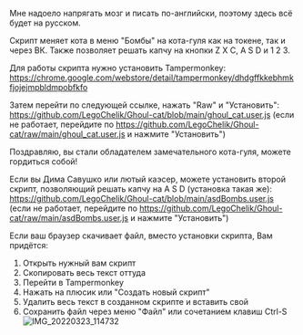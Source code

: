 Мне надоело напрягать мозг и писать по-английски, поэтому здесь всё будет на русском.

Скрипт меняет кота в меню "Бомбы" на кота-гуля как на токене, так и через ВК. Также позволяет решать капчу на кнопки Z X C, A S D и 1 2 3.

Для работы скрипта нужно установить Tampermonkey:
https://chrome.google.com/webstore/detail/tampermonkey/dhdgffkkebhmkfjojejmpbldmpobfkfo

Затем перейти по следующей ссылке, нажать "Raw" и "Установить":
https://github.com/LegoChelik/Ghoul-cat/blob/main/ghoul_cat.user.js
(если не работает, перейдите по https://github.com/LegoChelik/Ghoul-cat/raw/main/ghoul_cat.user.js и нажмите "Установить")

Поздравляю, вы стали обладателем замечательного кота-гуля, можете гордиться собой!

Если вы Дима Савушко или лютый каэсер, можете установить второй скрипт, позволяющий решать капчу на A S D (установка такая же):
https://github.com/LegoChelik/Ghoul-cat/blob/main/asdBombs.user.js
(если не работает, перейдите по https://github.com/LegoChelik/Ghoul-cat/raw/main/asdBombs.user.js и нажмите "Установить")

Если ваш браузер скачивает файл, вместо установки скрипта, Вам придётся:

1) Открыть нужный вам скрипт
2) Скопировать весь текст оттуда
3) Перейти в Tampermonkey
4) Нажать на плюсик или "Создать новый скрипт"
5) Удалить весь текст в созданном скрипте и вставить свой
6) Сохранить файл через меню "Файл" или сочетанием клавиш Ctrl-S
![IMG_20220323_114732](https://user-images.githubusercontent.com/47991385/159659963-32b7a525-79c0-42b7-9c61-e3a9798e7a2a.jpg)
